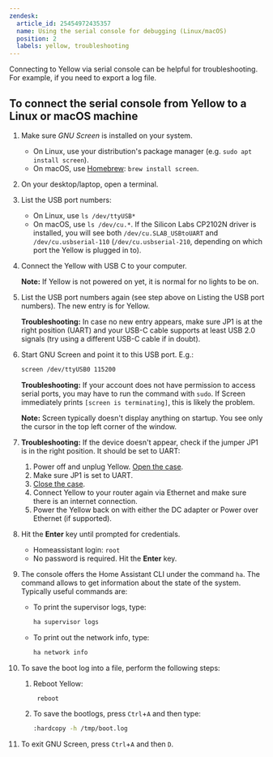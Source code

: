 ```yaml
---
zendesk:
  article_id: 25454972435357
  name: Using the serial console for debugging (Linux/macOS)
  position: 2
  labels: yellow, troubleshooting
---
```


Connecting to Yellow via serial console can be helpful for troubleshooting. For example, if you need to export a log file.

## To connect the serial console from Yellow to a Linux or macOS machine

1. Make sure *GNU Screen* is installed on your system.
   - On Linux, use your distribution's package manager (e.g. `sudo apt install screen`).
   - On macOS, use [Homebrew](https://formulae.brew.sh/formula/screen): `brew install screen`.
2. On your desktop/laptop, open a terminal.
3. List the USB port numbers:
   - On Linux, use `ls /dev/ttyUSB*`
   - On macOS, use `ls /dev/cu.*`. If the Silicon Labs CP2102N driver is installed, you will see both `/dev/cu.SLAB_USBtoUART` and `/dev/cu.usbserial-110` (`/dev/cu.usbserial-210`, depending on which port the Yellow is plugged in to).
4. Connect the Yellow with USB C to your computer.

   **Note:** If Yellow is not powered on yet, it is normal for no lights to be on.
5. List the USB port numbers again (see step above on Listing the USB port numbers). The new entry is for Yellow.

   **Troubleshooting:** In case no new entry appears, make sure JP1 is at the right position (UART) and your USB-C cable supports at least USB 2.0 signals (try using a different USB-C cable if in doubt).
6. Start GNU Screen and point it to this USB port. E.g.:

   ```sh
   screen /dev/ttyUSB0 115200
   ```

   **Troubleshooting:** If your account does not have permission to access serial ports, you may have to run the command with `sudo`. If Screen immediately prints `[screen is terminating]`, this is likely the problem.

   **Note:** Screen typically doesn't display anything on startup. You see only the cursor in the top left corner of the window.
7. **Troubleshooting:** If the device doesn't appear, check if the jumper JP1 is in the right position. It should be set to UART:
   1. Power off and unplug Yellow. [Open the case](/hc/en-us/articles/25298668266269-Home-Assistant-Yellow-Kit-with-CM4-and-optional-NVMe).
   2. Make sure JP1 is set to UART.
   3. [Close the case](/hc/en-us/articles/25298668266269-Home-Assistant-Yellow-Kit-with-CM4-and-optional-NVMe).
   4. Connect Yellow to your router again via Ethernet and make sure there is an internet connection.
   5. Power the Yellow back on with either the DC adapter or Power over Ethernet (if supported).
8. Hit the **Enter** key until prompted for credentials.
   - Homeassistant login: `root`
   - No password is required. Hit the **Enter** key.
9. The console offers the Home Assistant CLI under the command `ha`. The command allows to get information about the state of the system.
    Typically useful commands are:
    - To print the supervisor logs, type:

      ```sh
      ha supervisor logs
      ```

    - To print out the network info, type:

      ```sh
      ha network info
      ```

10. To save the boot log into a file, perform the following steps:
    1. Reboot Yellow:

       ```sh
        reboot
        ```

    2. To save the bootlogs, press `Ctrl`+`A` and then type:

        ```sh
        :hardcopy -h /tmp/boot.log
        ```

11. To exit GNU Screen, press `Ctrl`+`A` and then `D`.

